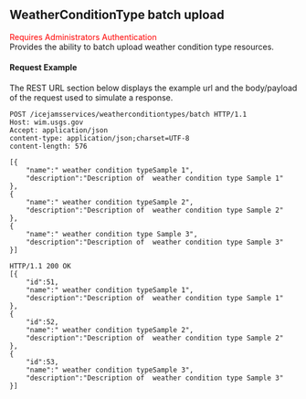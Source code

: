 ## WeatherConditionType batch upload
<span style="color:red">Requires Administrators Authentication</span>   
Provides the ability to batch upload  weather condition type resources.

#### Request Example
The REST URL section below displays the example url and the body/payload of the request used to simulate a response.

```
POST /icejamsservices/weatherconditiontypes/batch HTTP/1.1
Host: wim.usgs.gov
Accept: application/json
content-type: application/json;charset=UTF-8
content-length: 576

[{
    "name":" weather condition typeSample 1",
    "description":"Description of  weather condition type Sample 1"
},
{
    "name":" weather condition typeSample 2",
    "description":"Description of  weather condition type Sample 2"
},
{
    "name":" weather condition type Sample 3",
    "description":"Description of  weather condition type Sample 3"
}]
```

```
HTTP/1.1 200 OK
[{
	"id":51,
    "name":" weather condition typeSample 1",
    "description":"Description of  weather condition type Sample 1"
},
{
	"id":52,
    "name":" weather condition typeSample 2",
    "description":"Description of  weather condition type Sample 2"
},
{
	"id":53,
    "name":" weather condition typeSample 3",
    "description":"Description of  weather condition type Sample 3"
}]
```